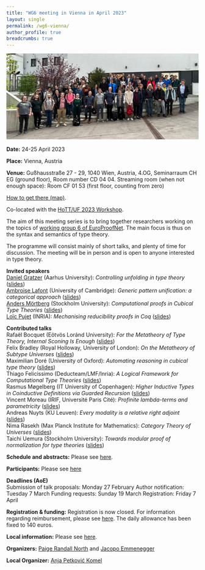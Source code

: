 ```yaml
---
title: "WG6 meeting in Vienna in April 2023"
layout: single
permalink: /wg6-vienna/
author_profile: true
breadcrumbs: true
---
```


![Workshop group photo](./vienna-group-photo.jpg)

**Date:** 24-25 April 2023

**Place:** Vienna, Austria

**Venue:** Gußhausstraße 27 - 29, 1040 Wien, Austria,
4.OG, Seminarraum CH EG (ground floor), Room number CD 04 04.
Streaming room (when not enough space): Room CF 01 53 (first floor, counting from zero)

[How to get there (map)](venue.png).

Co-located with the [HoTT/UF 2023 Workshop](https://hott-uf.github.io/2023/).

The aim of this meeting series is to bring together researchers working on the topics of [working group 6 of EuroProofNet](https://europroofnet.github.io/wg6/). The main focus is thus on the syntax and semantics of type theory.

The programme will consist mainly of short talks, and plenty of time for discussion. The meeting will be in person and is open to anyone interested in type theory.


**Invited speakers**  
[Daniel Gratzer](https://jozefg.github.io/) (Aarhus University):
_Controlling unfolding in type theory_ ([slides](./slides/gratzer.pdf))  
[Ambroise Lafont](https://amblafont.github.io/) (University of Cambridge):
_Generic pattern unification: a categorical approach_ ([slides](./slides/lafont.pdf))  
[Anders Mörtberg](https://staff.math.su.se/anders.mortberg/) (Stockholm University):
_Computational proofs in Cubical Type Theories_ ([slides](./slides/mortberg.pdf))  
[Loïc Pujet](https://pujet.fr/) (INRIA):
_Mechanising reducibility proofs in Coq_ ([slides](./slides/pujet.pdf))  

**Contributed talks**  
Rafaël Bocquet (Eötvös Loránd University):
_For the Metatheory of Type Theory, Internal Sconing Is Enough_ ([slides](./slides/bocquet.pdf))  
Felix Bradley	(Royal Holloway, University of London):
_On the Metatheory of Subtype Universes_ ([slides](./slides/bradley.pdf))  
Maximilian Doré (University of Oxford):
_Automating reasoning in cubical type theory_ ([slides](./slides/dore.pdf))  
Thiago Felicissimo (Deducteam/LMF/Inria):
_A Logical Framework for Computational Type Theories_ ([slides](./slides/felicissimo.pdf))  
Rasmus Møgelberg (IT University of Copenhagen):
_Higher Inductive Types in Coinductive Definitions via Guarded Recursion_ ([slides](./slides/mogelberg.pdf))  
Vincent Moreau (IRIF, Université Paris Cité):
_Profinite lambda-terms and parametricity_ ([slides](./slides/moreau.pdf))  
Andreas Nuyts (KU Leuven):
_Every modality is a relative right adjoint_ ([slides](./slides/nuyts.pdf))  
Nima Rasekh (Max Planck Institute for Mathematics):
_Category Theory of Universes_ ([slides](./slides/rasekh.pdf))  
Taichi Uemura (Stockholm University):
_Towards modular proof of normalization for type theories_ ([slides](./slides/uemura.pdf))  

**Schedule and abstracts:** Please see [here](programme).

**Participants:** Please see [here](participants)

**Deadlines (AoE)**  
Submission of talk proposals: Monday 27 February
Author notification: Tuesday 7 March
Funding requests: Sunday 19 March
Registration: Friday 7 April

**Registration & funding:**
Registration is now closed. For information regarding reimbursement, please see [here](../reimbursement-rules). The daily allowance has been fixed to 140 euros.


**Local information:** Please see [here](https://hott-uf.github.io/2023/local-info.html).

**Organizers:** [Paige Randall North](https://paigenorth.github.io/) and [Jacopo Emmenegger](https://jacopoemmenegger.wordpress.com/)

**Local Organizer:** [Anja Petković Komel](https://anjapetkovic.com/)
